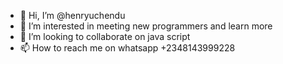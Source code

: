 - 👋 Hi, I’m @henryuchendu
- 👀 I’m interested in meeting new programmers and learn more
- 💞️ I’m looking to collaborate on java script
- 📫 How to reach me on whatsapp +2348143999228

<!---
henryuchendu/henryuchendu is a ✨ special ✨ repository because its `README.md` (this file) appears on your GitHub profile.
You can click the Preview link to take a look at your changes.
--->
